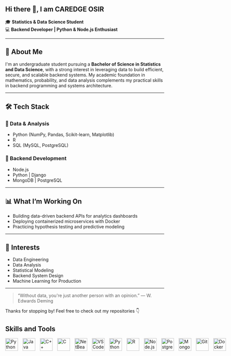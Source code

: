 ## Hi there 👋, I am CAREDGE OSIR

🎓 **Statistics & Data Science Student**  
💻 **Backend Developer | Python & Node.js Enthusiast**

---

## 📌 About Me

I'm an undergraduate student pursuing a **Bachelor of Science in Statistics and Data Science**, with a strong interest in leveraging data to build efficient, secure, and scalable backend systems. My academic foundation in mathematics, probability, and data analysis complements my practical skills in backend programming and systems architecture.

---

## 🛠️ Tech Stack

### 🧠 Data & Analysis
- Python (NumPy, Pandas, Scikit-learn, Matplotlib)
- R
- SQL (MySQL, PostgreSQL)

### 🔧 Backend Development
- Node.js 
- Python | Django
- MongoDB | PostgreSQL

---

## 📊 What I’m Working On
- Building data-driven backend APIs for analytics dashboards
- Deploying containerized microservices with Docker
- Practicing hypothesis testing and predictive modeling

---

## 🧠 Interests
- Data Engineering
- Data Analysis 
- Statistical Modeling  
- Backend System Design  
- Machine Learning for Production  

---

> “Without data, you're just another person with an opinion.” — W. Edwards Deming

Thanks for stopping by! Feel free to check out my repositories 👇

<h2>Skills and Tools</h2>
<div style="display: flex; gap: 15px; align-items: center;">
  <img src="https://cdn.jsdelivr.net/gh/devicons/devicon/icons/python/python-original.svg" alt="Python" width="40" height="40">
  <img src="https://cdn.jsdelivr.net/gh/devicons/devicon/icons/java/java-original.svg" alt="Java" width="40" height="40">
  <img src="https://cdn.jsdelivr.net/gh/devicons/devicon/icons/cplusplus/cplusplus-original.svg" alt="C++" width="40" height="40">
  <img src="https://cdn.jsdelivr.net/gh/devicons/devicon/icons/c/c-original.svg" alt="C" width="40" height="40">
  <img src="https://upload.wikimedia.org/wikipedia/commons/9/98/Apache_NetBeans_Logo.svg" alt="NetBeans" width="40" height="40">
  <img src="https://cdn.jsdelivr.net/gh/devicons/devicon/icons/vscode/vscode-original.svg" alt="VS Code" width="40" height="40"> 
  <img src="https://cdn.jsdelivr.net/gh/devicons/devicon/icons/python/python-original.svg" width="40" height="40" alt="Python"/> 
  <img src="https://cdn.jsdelivr.net/gh/devicons/devicon/icons/r/r-original.svg" width="40" height="40" alt="R"/> 
  <img src="https://cdn.jsdelivr.net/gh/devicons/devicon/icons/nodejs/nodejs-original.svg" width="40" height="40" alt="Node.js"/> 
  <img src="https://cdn.jsdelivr.net/gh/devicons/devicon/icons/postgresql/postgresql-original.svg" width="40" height="40" alt="PostgreSQL"/> 
  <img src="https://cdn.jsdelivr.net/gh/devicons/devicon/icons/mongodb/mongodb-original.svg" width="40" height="40" alt="MongoDB"/> 
  <img src="https://cdn.jsdelivr.net/gh/devicons/devicon/icons/git/git-original.svg" width="40" height="40" alt="Git"/> 
  <img src="https://cdn.jsdelivr.net/gh/devicons/devicon/icons/docker/docker-original.svg" width="40" height="40" alt="Docker"/> 
</div>

